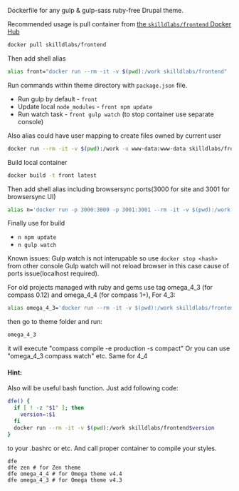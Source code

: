 Dockerfile for any gulp & gulp-sass ruby-free Drupal theme.

Recommended usage is pull container from [the `skilldlabs/frontend` Docker Hub](https://hub.docker.com/r/skilldlabs/frontend/)

``` bash
docker pull skilldlabs/frontend
```

Then add shell alias

``` bash
alias front="docker run --rm -it -v $(pwd):/work skilldlabs/frontend"
```

Run commands within theme directory with `package.json` file.

* Run gulp by default - `front`
* Update local `node_modules` - `front npm update`
* Run watch task - `front gulp watch` (to stop container use separate console)

Also alias could have user mapping to create files owned by current user

``` bash
docker run --rm -it -v $(pwd):/work -u www-data:www-data skilldlabs/frontend gulp watch
```


Build local container

``` bash
docker build -t front latest
```

Then add shell alias including browsersync ports(3000 for site and 3001 for browsersync UI)

``` bash
alias n='docker run -p 3000:3000 -p 3001:3001 --rm -it -v $(pwd):/work front '
```

Finally use for build

* `n npm update`
* `n gulp watch`

Known issues:
Gulp watch is not interupable so use `docker stop <hash>` from other console
Gulp watch will not reload browser in this case cause of ports issue(localhost required).


For old projects managed with ruby and gems use tag omega_4_3 (for compass 0.12) and omega_4_4 (for compass 1+)̨.
For 4_3:
``` bash
alias omega_4_3='docker run --rm -it -v $(pwd):/work skilldlabs/frontend:omega_4_3 '
```
then go to theme folder and run:
``` bash
omega_4_3
```
it will execute "compass compile -e production -s compact"
Or you can use "omega_4_3 compass watch" etc.
Same for 4_4

#### Hint:

Also will be useful bash function. Just add following code:

``` bash
dfe() {
  if [ ! -z "$1" ]; then
    version=:$1
  fi
  docker run --rm -it -v $(pwd):/work skilldlabs/frontend$version
}
```

to your .bashrc or etc. And call proper container to compile your styles.

```
dfe
dfe zen # for Zen theme  
dfe omega_4_4 # for Omega theme v4.4
dfe omega_4_3 # for Omega theme v4.3
```
